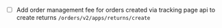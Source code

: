 - [ ] Add order management fee for orders created via tracking page api to create returns `/orders/v2/apps/returns/create`
